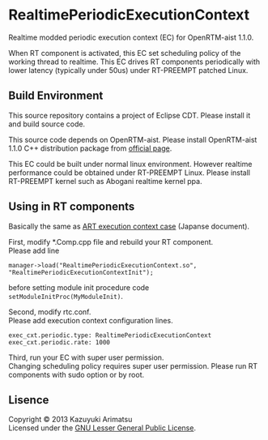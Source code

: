 RealtimePeriodicExecutionContext
=================

Realtime modded periodic execution context (EC) for OpenRTM-aist 1.1.0.

When RT component is activated, this EC set scheduling policy of the working thread to realtime.
This EC drives RT components periodically with lower latency (typically under 50us) under RT-PREEMPT patched Linux.

Build Environment
------

This source repository contains a project of Eclipse CDT.
Please install it and build source code.

This source code depends on OpenRTM-aist.
Please install OpenRTM-aist 1.1.0 C++ distribution package from [official page][openrtm].

This EC could be built under normal linux environment.
However realtime performance could be obtained under RT-PREEMPT Linux.
Please install RT-PREEMPT kernel such as Abogani realtime kernel ppa.

[openrtm]: http://www.openrtm.org

Using in RT components
------

Basically the same as [ART execution context case][art] (Japanse document).

First, modify *.Comp.cpp file and rebuild your RT component.  
Please add line

    manager->load("RealtimePeriodicExecutionContext.so", "RealtimePeriodicExecutionContextInit");

before setting module init procedure code `setModuleInitProc(MyModuleInit)`.

Second, modify rtc.conf.  
Please add execution context configuration lines.

    exec_cxt.periodic.type: RealtimePeriodicExecutionContext
    exec_cxt.periodic.rate: 1000
    
Third, run your EC with super user permission.  
Changing scheduling policy requires super user permission.
Please run RT components with sudo option or by root.

[art]:http://www.openrtm.org/openrtm/ja/content/artlinux%E7%94%A8%E5%AE%9F%E8%A1%8C%E3%82%B3%E3%83%B3%E3%83%86%E3%82%AD%E3%82%B9%E3%83%88

Lisence
------

Copyright &copy; 2013 Kazuyuki Arimatsu  
Licensed under the [GNU Lesser General Public License][LGPL].

[LGPL]: http://www.gnu.org/copyleft/lesser.html 
